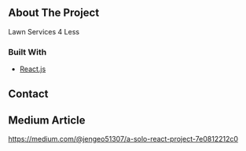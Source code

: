 ## About The Project
Lawn Services 4 Less 




### Built With


* [React.js](https://reactjs.org/)





## Contact


## Medium Article
https://medium.com/@jengeo51307/a-solo-react-project-7e0812212c0

